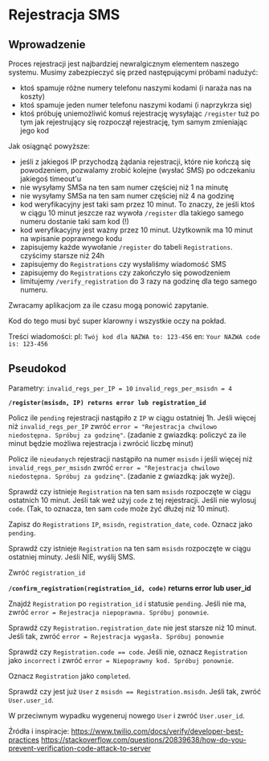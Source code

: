 # Rejestracja SMS

## Wprowadzenie

Proces rejestracji jest najbardziej newralgicznym elementem naszego systemu. Musimy zabezpieczyć się przed następującymi próbami nadużyć:

* ktoś spamuje różne numery telefonu naszymi kodami (i naraża nas na koszty)
* ktoś spamuje jeden numer telefonu naszymi kodami (i naprzykrza się)
* ktoś próbuję uniemożliwić komuś rejestrację wysyłając `/register` tuż po tym jak rejestrujący się rozpoczął rejestrację, tym samym zmieniając jego kod

Jak osiągnąć powyższe:
* jeśli z jakiegoś IP przychodzą żądania rejestracji, które nie kończą się powodzeniem, pozwalamy zrobić kolejne (wysłać SMS) po odczekaniu jakiegoś timeout'u
* nie wysyłamy SMSa na ten sam numer częściej niż 1 na minutę
* nie wysyłamy SMSa na ten sam numer częściej niż 4 na godzinę
* kod weryfikacyjny jest taki sam przez 10 minut. To znaczy, że jeśli ktoś w ciągu 10 minut jeszcze raz wywoła `/register` dla takiego samego numeru dostanie taki sam kod (!)
* kod weryfikacyjny jest ważny przez 10 minut. Użytkownik ma 10 minut na wpisanie poprawnego kodu
* zapisujemy każde wywołanie `/register` do tabeli `Registrations`. czyścimy starsze niż 24h
* zapisujemy do `Registrations` czy wysłaliśmy wiadomość SMS
* zapisujemy do `Registrations` czy zakończyło się powodzeniem
* limitujemy `/verify_registration` do 3 razy na godzinę dla tego samego numeru. 

Zwracamy aplikacjom za ile czasu mogą ponowić zapytanie.

Kod do tego musi być super klarowny i wszystkie oczy na pokład.

Treści wiadomości:
pl: `Twój kod dla NAZWA to: 123-456`
en: `Your NAZWA code is: 123-456`

## Pseudokod

Parametry:
`invalid_regs_per_IP = 10`
`invalid_regs_per_msisdn = 4`


**`/register(msisdn, IP) returns error lub registration_id`**

Policz ile `pending` rejestracji nastąpiło z `IP` w ciągu ostatniej 1h. Jeśli więcej niż `invalid_regs_per_IP` zwróć `error = "Rejestracja chwilowo niedostępna. Spróbuj za godzinę"`. (zadanie z gwiazdką: policzyć za ile minut będzie możliwa rejestracja i zwrócić liczbę minut)

Policz ile `nieudanych` rejestracji nastąpiło na numer `msisdn` i jeśli więcej niż `invalid_regs_per_msisdn` zwróć `error = "Rejestracja chwilowo niedostępna. Spróbuj za godzinę"`. (zadanie z gwiazdką: jak wyżej).

Sprawdź czy istnieje `Registration` na ten sam `msisdn` rozpoczęte w ciągu ostatnich 10 minut. Jeśli tak weź użyj `code` z tej rejestracji. Jeśli nie wylosuj `code`. (Tak, to oznacza, ten sam `code` może żyć dłużej niż 10 minut).

Zapisz do `Registrations` `IP`, `msisdn`, `registration_date`, `code`. Oznacz jako `pending`.

Sprawdź czy istnieje `Registration` na ten sam `msisdn` rozpoczęte w ciągu ostatniej minuty. Jeśli NIE, wyślij SMS.

Zwróć `registration_id`

**`/confirm_registration(registration_id, code)` returns error lub user_id**

Znajdź `Registration` po `registration_id` i statusie `pending`.
Jeśli nie ma, zwróć `error = Rejestracja niepoprawna. Spróbuj ponownie`. 

Sprawdź czy `Registration.registration_date` nie jest starsze niż 10 minut. Jeśli tak, zwróć `error = Rejestracja wygasła. Spróbuj ponownie`

Sprawdź czy `Registration.code == code`. Jeśli nie, oznacz `Registration` jako `incorrect` i zwróć `error = Niepoprawny kod. Spróbuj ponownie`. 

Oznacz `Registration` jako `completed`.

Sprawdź czy jest już `User` z `msisdn == Registration.msisdn`. Jeśli tak, zwróć `User.user_id`.

W przeciwnym wypadku wygeneruj nowego `User` i zwróć `User.user_id`.


Źródła i inspiracje:
https://www.twilio.com/docs/verify/developer-best-practices
https://stackoverflow.com/questions/20839638/how-do-you-prevent-verification-code-attack-to-server
